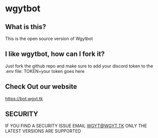 # wgytbot
## What is this?
This is the open source version of Wgytbot
## I like wgytbot, how can I fork it?
Just fork the github repo and make sure to add your discord token to the .env file: TOKEN=your token goes here
## Check Out our website
https://bot.wgyt.tk
## SECURITY
IF YOU FIND A SECURITY ISSUE EMAIL WGYT@WGYT.TK
ONLY THE LATEST VERSIONS ARE SUPPORTED
